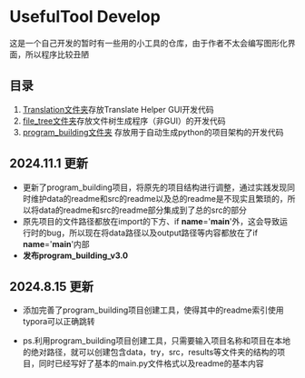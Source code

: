 # UsefulTool Develop
 这是一个自己开发的暂时有一些用的小工具的仓库，由于作者不太会编写图形化界面，所以程序比较丑陋

## 目录

1. [Translation文件夹](./Translation)存放Translate Helper GUI开发代码
2. [file_tree文件夹](./file_tree)存放文件树生成程序（非GUI）的开发代码
3. [program_building文件夹](./program_building) 存放用于自动生成python的项目架构的开发代码

## 2024.11.1 更新

- 更新了program_building项目，将原先的项目结构进行调整，通过实践发现同时维护data的readme和src的readme以及总的readme是不现实且繁琐的，所以将data的readme和src的readme部分集成到了总的src的部分
- 原先项目的文件路径都放在import的下方、if **name**='**main**'外，这会导致运行时的bug，所以现在将data路径以及output路径等内容都放在了if **name**='**main**'内部
- **发布program_building_v3.0**

## 2024.8.15 更新

- 添加完善了program_building项目创建工具，使得其中的readme索引使用typora可以正确跳转

- ps.利用program_building项目创建工具，只需要输入项目名称和项目在本地的绝对路径，就可以创建包含data，try，src，results等文件夹的结构的项目，同时已经写好了基本的main.py文件格式以及readme的基本内容
